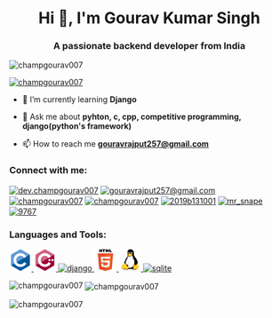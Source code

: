 <h1 align="center">Hi 👋, I'm Gourav Kumar Singh</h1>
<h3 align="center">A passionate backend developer from India</h3>

<p align="left"> <img src="https://komarev.com/ghpvc/?username=champgourav007&label=Profile%20views&color=0e75b6&style=flat" alt="champgourav007" /> </p>

<p align="left"> <a href="https://github.com/ryo-ma/github-profile-trophy"><img src="https://github-profile-trophy.vercel.app/?username=champgourav007" alt="champgourav007" /></a> </p>

- 🌱 I’m currently learning **Django**

- 💬 Ask me about **pyhton, c, cpp, competitive programming, django(python's framework)**

- 📫 How to reach me **gouravrajput257@gmail.com**

<h3 align="left">Connect with me:</h3>
<p align="left">
<a href="https://dev.to/dev.champgourav007" target="blank"><img align="center" src="https://cdn.jsdelivr.net/npm/simple-icons@3.0.1/icons/dev-dot-to.svg" alt="dev.champgourav007" height="30" width="40" /></a>
<a href="https://linkedin.com/in/gouravrajput257@gmail.com" target="blank"><img align="center" src="https://raw.githubusercontent.com/rahuldkjain/github-profile-readme-generator/master/src/images/icons/Social/linked-in-alt.svg" alt="gouravrajput257@gmail.com" height="30" width="40" /></a>
<a href="https://instagram.com/champgourav007" target="blank"><img align="center" src="https://raw.githubusercontent.com/rahuldkjain/github-profile-readme-generator/master/src/images/icons/Social/instagram.svg" alt="champgourav007" height="30" width="40" /></a>
<a href="https://www.codechef.com/users/champgourav007" target="blank"><img align="center" src="https://cdn.jsdelivr.net/npm/simple-icons@3.1.0/icons/codechef.svg" alt="champgourav007" height="30" width="40" /></a>
<a href="https://www.hackerrank.com/2019b131001" target="blank"><img align="center" src="https://raw.githubusercontent.com/rahuldkjain/github-profile-readme-generator/master/src/images/icons/Social/hackerrank.svg" alt="2019b131001" height="30" width="40" /></a>
<a href="https://codeforces.com/profile/mr_snape" target="blank"><img align="center" src="https://cdn.jsdelivr.net/npm/simple-icons@3.0.1/icons/codeforces.svg" alt="mr_snape" height="30" width="40" /></a>
<a href="https://discord.gg/9767" target="blank"><img align="center" src="https://raw.githubusercontent.com/rahuldkjain/github-profile-readme-generator/master/src/images/icons/Social/discord.svg" alt="9767" height="30" width="40" /></a>
</p>

<h3 align="left">Languages and Tools:</h3>
<p align="left"> <a href="https://www.cprogramming.com/" target="_blank"> <img src="https://raw.githubusercontent.com/devicons/devicon/master/icons/c/c-original.svg" alt="c" width="40" height="40"/> </a> <a href="https://www.w3schools.com/cpp/" target="_blank"> <img src="https://raw.githubusercontent.com/devicons/devicon/master/icons/cplusplus/cplusplus-original.svg" alt="cplusplus" width="40" height="40"/> </a> <a href="https://www.djangoproject.com/" target="_blank"> <img src="https://raw.githubusercontent.com/devicons/devicon/master/icons/django/django.svg" alt="django" width="40" height="40"/> </a> <a href="https://www.w3.org/html/" target="_blank"> <img src="https://raw.githubusercontent.com/devicons/devicon/master/icons/html5/html5-original-wordmark.svg" alt="html5" width="40" height="40"/> </a> <a href="https://www.linux.org/" target="_blank"> <img src="https://raw.githubusercontent.com/devicons/devicon/master/icons/linux/linux-original.svg" alt="linux" width="40" height="40"/> </a> <a href="https://www.sqlite.org/" target="_blank"> <img src="https://www.vectorlogo.zone/logos/sqlite/sqlite-icon.svg" alt="sqlite" width="40" height="40"/> </a> </p>

<p><img align="left" src="https://github-readme-stats.vercel.app/api/top-langs?username=champgourav007&show_icons=true&locale=en&layout=compact" alt="champgourav007" /></p>

<p>&nbsp;<img align="center" src="https://github-readme-stats.vercel.app/api?username=champgourav007&show_icons=true&locale=en" alt="champgourav007" /></p>

<p><img align="center" src="https://github-readme-streak-stats.herokuapp.com/?user=champgourav007&" alt="champgourav007" /></p>
